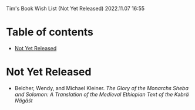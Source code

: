 Tim's Book Wish List (Not Yet Released) 2022.11.07 16:55

# Table of contents

- [Not Yet Released](#not-yet-released)

# Not Yet Released
- Belcher, Wendy, and Michael Kleiner. *The Glory of the Monarchs Sheba and Solomon: A Translation of the Medieval Ethiopian Text of the Kəbrä Nägäśt*
